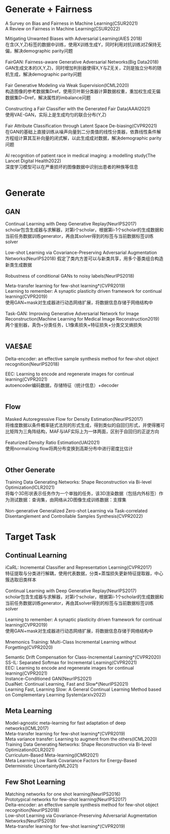 # Generate + Fairness
A Survey on Bias and Fairness in Machine Learning(CSUR2021)<br>
A Review on Fairness in Machine Learning(CSUR2022)<br>

Mitigating Unwanted Biases with Adversarial Learning(AIES 2018)<br>
在含(X,Y,Z)标签的数据中训练，使用X训练生成Y，同时利用对抗训练对Z保持无偏，解决demographic parity问题<br><br>
FairGAN: Fairness-aware Generative Adversarial Networks(Big Data2018)<br>
GAN生成文本的(X,Y,Z)，同时增加判别器使得X,Y与Z无关，Z则是独立分布的随机生成，解决demographic parity问题<br><br>
Fair Generative Modeling via Weak Supervision(ICML2020)<br>
构造图像的参考数据集Dref，使用贝叶斯分类器计算数据权重，重加权生成无偏数据集D~Dref，解决属性的imbalance问题<br><br>
Constructing a Fair Classifier with the Generated Fair Data(AAAI2021)<br>
使用VAE-GAN，实际上是生成均匀的联合分布(Y,Z)<br><br>
Fair Attribute Classification through Latent Space De-biasing(CVPR2021)<br>
在GAN的基础上直接训练从噪声向量到二分类值的线性分类器，依靠线性条件解方程组计算其互补向量的闭式解，以此生成成对数据，解决demographic parity问题<br><br>
AI recognition of patient race in medical imaging: a modelling study(The Lancet Digital Health2022)<br>
深度学习模型可以在严重损坏的图像数据中识别出患者的种族等信息<br><br>

# Generate

## GAN
Continual Learning with Deep Generative Replay(NeurIPS2017)<br>
scholar包含生成器与求解器，对第i个scholar，根据第i-1个scholar的生成数据和当前任务数据训练generator，再由其solver得到的标签与当前数据标签训练solver<br><br>
Low-shot Learning via Covariance-Preserving Adversarial Augmentation Networks(NeurIPS2018)
假定了类内方差可以与新类共享，用多个基类组合构造新类生成数据<br><br>
Robustness of conditional GANs to noisy labels(NeurIPS2018)<br>

Meta-transfer learning for few-shot learning*(CVPR2019)<br>
Learning to remember: A synaptic plasticity driven framework for continual learning(CVPR2019)<br>
使用GAN+mask对生成器进行动态网络扩展，将数据信息存储于网络结构中<br><br>
Task-GAN: Improving Generative Adversarial Network for Image Reconstruction(Machine Learning for Medical Image Reconstruction2019)<br>
两个鉴别器，真伪+分类任务，L1像素损失+特征损失+分类交叉熵损失<br><br>

## VAE$AE
Delta-encoder: an effective sample synthesis method for few-shot object recognition(NeurIPS2018)<br>

EEC: Learning to encode and regenerate images for continual learning(CVPR2021)<br>
autoencoder编码数据，存储特征（统计信息）+decoder<br><br>

## Flow
Masked Autoregressive Flow for Density Estimation(NeurIPS2017)<br>
将维度数据以条件概率链式法则的形式生成，得到类似的自回归形式，并使得雅可比矩阵为三角阵结构，MAF与IAF实际上为一体两面，区别于自回归的正逆方向<br><br>
Featurized Density Ratio Estimation(UAI2021)<br>
使用normalizing flow将两分布变换到高斯分布中进行密度比估计<br><br>

## Other Generate
Training Data Generating Networks: Shape Reconstruction via Bi-level Optimization(ICLR2021)<br>
将每个3D形状表示任务作为一个单独的任务，该3D渲染数据（包括内外标签）作为测试数据：查询集，由网络从2D图像生成训练数据：支撑集<br><br>
Non-generative Generalized Zero-shot Learning via Task-correlated Disentanglement and Controllable Samples Synthesis(CVPR2022)<br>



# Target Task

## Continual Learning
iCaRL: Incremental Classifier and Representation Learning(CVPR2017)<br>
特征提取与分类进行解耦，使用代表数据，分类+蒸馏损失更新特征提取器，中心簇选取旧类样本<br><br>
Continual Learning with Deep Generative Replay(NeurIPS2017)<br>
scholar包含生成器与求解器，对第i个scholar，根据第i-1个scholar的生成数据和当前任务数据训练generator，再由其solver得到的标签与当前数据标签训练solver<br><br>
Learning to remember: A synaptic plasticity driven framework for continual learning(CVPR2019)<br>
使用GAN+mask对生成器进行动态网络扩展，将数据信息存储于网络结构中<br><br>
Mnemonics Training: Multi-Class Incremental Learning without Forgetting(CVPR2020)<br>

Semantic Drift Compensation for Class-Incremental Learning*(CVPR2020)<br>
SS-IL: Separated Softmax for Incremental Learning(CVPR2021)<br>
EEC: Learning to encode and regenerate images for continual learning(CVPR2021)<br>
Instance-Conditioned GAN(NeurIPS2021)<br>
DualNet: Continual Learning, Fast and Slow*(NeurIPS2021)<br>
Learning Fast, Learning Slow: A General Continual Learning Method based on Complementary Learning System(arxiv2022)<br>


## Meta Learning
Model-agnostic meta-learning for fast adaptation of deep networks(ICML2017)<br>
Meta-transfer learning for few-shot learning*(CVPR2019)<br>
Meta variance transfer: Learning to augment from the others(ICML2020)<br>
Training Data Generating Networks: Shape Reconstruction via Bi-level Optimization(ICLR2021)<br>
Curriculum-Based Meta-learning(ICMR2021)<br>
Meta Learning Low Rank Covariance Factors for Energy-Based Deterministic Uncertainty(ML2021)<br>

## Few Shot Learning
Matching networks for one shot learning(NeurIPS2016)<br>
Prototypical networks for few-shot learning(NeurIPS2017)<br>
Delta-encoder: an effective sample synthesis method for few-shot object recognition(NeurIPS2018)<br>
Low-shot Learning via Covariance-Preserving Adversarial Augmentation Networks(NeurIPS2018)<br>
Meta-transfer learning for few-shot learning*(CVPR2019)<br>
